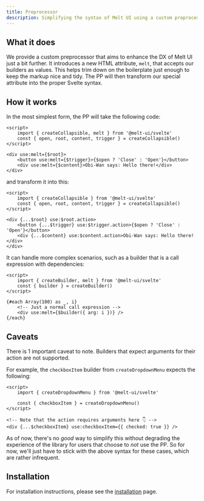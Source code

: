 ```yaml
---
title: Preprocessor
description: Simplifying the syntax of Melt UI using a custom preprocessor.
---
```


## What it does

We provide a custom preprocessor that aims to enhance the DX of Melt UI just a bit further. It
introduces a new HTML attribute, `melt`, that accepts our builders as values. This helps trim down
on the boilerplate just enough to keep the markup nice and tidy. The PP will then transform our
special attribute into the proper Svelte syntax.

## How it works

In the most simplest form, the PP will take the following code:

```svelte
<script>
	import { createCollapsible, melt } from '@melt-ui/svelte'
	const { open, root, content, trigger } = createCollapsible()
</script>

<div use:melt={$root}>
	<button use:melt={$trigger}>{$open ? 'Close' : 'Open'}</button>
	<div use:melt={$content}>Obi-Wan says: Hello there!</div>
</div>
```

and transform it into this:

```svelte
<script>
	import { createCollapsible } from '@melt-ui/svelte'
	const { open, root, content, trigger } = createCollapsible()
</script>

<div {...$root} use:$root.action>
	<button {...$trigger} use:$trigger.action>{$open ? 'Close' : 'Open'}</button>
	<div {...$content} use:$content.action>Obi-Wan says: Hello there!</div>
</div>
```

It can handle more complex scenarios, such as a builder that is a call expression with dependencies:

```svelte
<script>
	import { createBuilder, melt } from '@melt-ui/svelte'
	const { builder } = createBuilder()
</script>

{#each Array(100) as _, i}
	<!-- Just a normal call expression -->
	<div use:melt={$builder({ arg: i })} />
{/each}
```

## Caveats

There is 1 important caveat to note. Builders that expect arguments for their action are not
supported.

For example, the `checkboxItem` builder from `createDropdownMenu` expects the following:

```svelte
<script>
	import { createDropdownMenu } from '@melt-ui/svelte'

	const { checkboxItem } = createDropdownMenu()
</script>

<!-- Note that the action requires arguments here 👇 -->
<div {...$checkboxItem} use:checkboxItem={{ checked: true }} />
```

As of now, there's no _good_ way to simplify this without degrading the experience of the library
for users that choose to _not_ use the PP. So for now, we'll just have to stick with the above
syntax for these cases, which are rather infrequent.

## Installation

For installation instructions, please see the [installation](/docs/installation) page.
